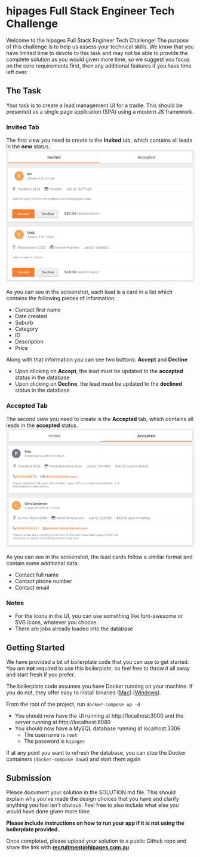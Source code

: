 hipages Full Stack Engineer Tech Challenge
==========================================
Welcome to the hipages Full Stack Engineer Tech Challenge!  The purpose of this challenge is to help us assess your technical skills.  We know that you have limited time to devote to this task and may not be able to provide the complete solution as you would given more time, so we suggest you focus on the core requirements first, then any additional features if you have time left over.

## The Task
Your task is to create a lead management UI for a tradie.  This should be presented as a single page application (SPA) using a modern JS framework.

### Invited Tab
The first view you need to create is the **Invited** tab, which contains all leads in the **new** status.
![Invited Tab](/invited_tab.png?raw=true "Invited Tab")

As you can see in the screenshot, each lead is a card in a list which contains the following pieces of information:
* Contact first name
* Date created
* Suburb
* Category
* ID
* Description
* Price

Along with that information you can see two buttons: **Accept** and **Decline**
* Upon clicking on **Accept**, the lead must be updated to the **accepted** status in the database
* Upon clicking on **Decline**, the lead must be updated to the **declined** status in the database

### Accepted Tab
The second view you need to create is the **Accepted** tab, which contains all leads in the **accepted** status.
![Accepted Tab](/accepted_tab.png?raw=true "Accepted Tab")

As you can see in the screenshot, the lead cards follow a similar format and contain some additional data:
* Contact full name
* Contact phone number
* Contact email

### Notes
* For the icons in the UI, you can use something like font-awesome or SVG icons, whatever you choose.
* There are jobs already loaded into the database

## Getting Started
We have provided a bit of boilerplate code that you can use to get started.  You are **not** required to use this boilerplate, so feel free to throw it all away and start fresh if you prefer.

The boilerplate code assumes you have Docker running on your machine.  If you do not, they offer easy to install binaries ([Mac](https://docs.docker.com/docker-for-mac/install/)) ([Windows](https://docs.docker.com/docker-for-windows/install/)).

From the root of the project, run `docker-compose up -d`
* You should now have the UI running at http://localhost:3000 and the server running at http://localhost:8080
* You should now have a MySQL database running at localhost:3306
    * The username is `root`
    * The password is `hipages`

If at any point you want to refresh the database, you can stop the Docker containers (`docker-compose down`) and start them again
    
## Submission
Please document your solution in the SOLUTION.md file.  This should explain why you've made the design choices that you have and clarify anything you feel isn't obvious.  Feel free to also include what else you would have done given more time.

**Please include instructions on how to run your app if it is not using the boilerplate provided.**

Once completed, please upload your solution to a public Github repo and share the link with **recruitment@hipages.com.au**
